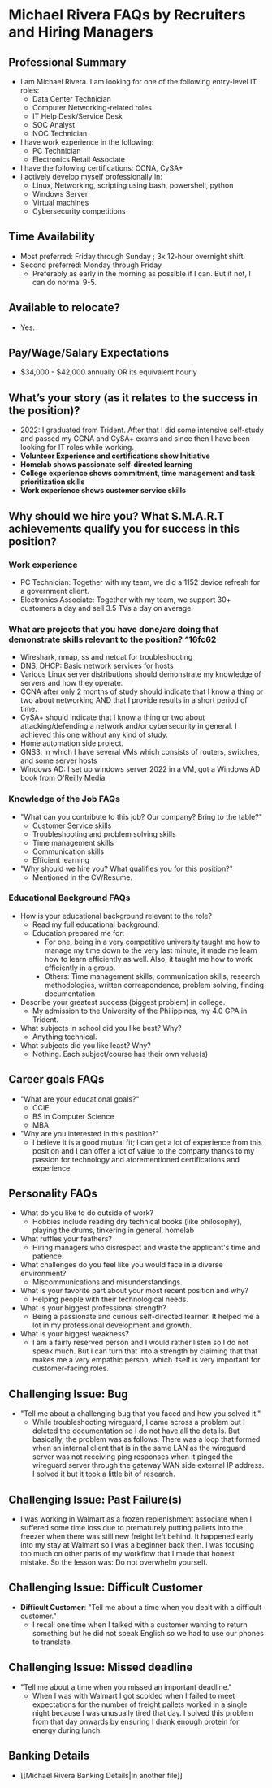 # Michael Rivera FAQs by Recruiters and Hiring Managers

## Professional Summary
- I am Michael Rivera. I am looking for one of the following entry-level IT roles:
	- Data Center Technician
	- Computer Networking-related roles
	- IT Help Desk/Service Desk
	- SOC Analyst
	- NOC Technician
- I have work experience in the following:
	- PC Technician
	- Electronics Retail Associate
- I have the following certifications:  CCNA, CySA+
- I actively develop myself professionally in:
	- Linux, Networking, scripting using bash, powershell, python
	- Windows Server
	- Virtual machines
	- Cybersecurity competitions

## Time Availability
- Most preferred:  Friday through Sunday ; 3x 12-hour overnight shift
- Second preferred:  Monday through Friday
	- Preferably as early in the morning as possible if I can. But if not, I can do normal 9-5.

## Available to relocate?
- Yes.

## Pay/Wage/Salary Expectations
- $34,000 - $42,000 annually OR its equivalent hourly

## What’s your story (as it relates to the success in the position)?
- 2022: I graduated from Trident. After that I did some intensive self-study and passed my CCNA and CySA+ exams and since then I have been looking for IT roles while working.
- **Volunteer Experience and certifications show Initiative**
- **Homelab shows passionate self-directed learning**
- **College experience shows commitment, time management and task prioritization skills**
- **Work experience shows customer service skills**

## Why should we hire you? What S.M.A.R.T achievements qualify you for success in this position?

### Work experience
- PC Technician:  Together with my team, we did a 1152 device refresh for a government client.
- Electronics Associate:  Together with my team, we support 30+ customers a day and sell 3.5 TVs a day on average.

### What are **projects** that you have done/are doing that demonstrate skills relevant to the position? ^16fc62
- Wireshark, nmap, ss and netcat for troubleshooting
- DNS, DHCP:  Basic network services for hosts
- Various Linux server distributions should demonstrate my knowledge of servers and how they operate.
- CCNA after only 2 months of study should indicate that I know a thing or two about networking AND that I provide results in a short period of time.
- CySA+ should indicate that I know a thing or two about attacking/defending a network and/or cybersecurity in general. I achieved this one without any kind of study.
- Home automation side project.
- GNS3:  in which I have several VMs which consists of routers, switches, and some server hosts
- Windows AD:  I set up windows server 2022 in a VM, got a Windows AD book from O'Reilly Media

### Knowledge of the Job FAQs
- "What can you contribute to this job? Our company? Bring to the table?"
	- Customer Service skills
	- Troubleshooting and problem solving skills
	- Time management skills
	- Communication skills
	- Efficient learning
- "Why should we hire you? What qualifies you for this position?"
	- Mentioned in the CV/Resume.

### Educational Background FAQs
- How is your educational background relevant to the role?
	- Read my full educational background.
	- Education prepared me for:
		- For one, being in a very competitive university taught me how to manage my time down to the very last minute, it made me learn how to learn efficiently as well. Also, it taught me how to work efficiently in a group.
		- Others: Time management skills, communication skills, research methodologies, written correspondence, problem solving, finding documentation
- Describe your greatest success (biggest problem) in college.
	- My admission to the University of the Philippines, my 4.0 GPA in Trident.
- What subjects in school did you like best? Why?
	- Anything technical.
- What subjects did you like least? Why?
	- Nothing. Each subject/course has their own value(s)

## Career goals FAQs
- "What are your educational goals?"
	- CCIE
	- BS in Computer Science
	- MBA
- "Why are you interested in this position?"
	- I believe it is a good mutual fit; I can get a lot of experience from this position and I can offer a lot of value to the company thanks to my passion for technology and aforementioned certifications and experience.

## Personality FAQs
- What do you like to do outside of work?
	- Hobbies include reading dry technical books (like philosophy), playing the drums, tinkering in general, homelab
- What ruffles your feathers? 
	- Hiring managers who disrespect and waste the applicant's time and patience.
- What challenges do you feel like you would face in a diverse environment?
	- Miscommunications and misunderstandings.
- What is your favorite part about your most recent position and why?
	- Helping people with their technological needs.
- What is your biggest professional strength?
	- Being a passionate and curious self-directed learner. It helped me a lot in my professional development and growth.
- What is your biggest weakness?
	- I am a fairly reserved person and I would rather listen so I do not speak much. But I can turn that into a strength by claiming that that makes me a very empathic person, which itself is very important for customer-facing roles.

## Challenging Issue:  Bug
- "Tell me about a challenging bug that you faced and how you solved it."
	- While troubleshooting wireguard, I came across a problem but I deleted the documentation so I do not have all the details. But basically, the problem was as follows: There was a loop that formed when an internal client that is in the same LAN as the wireguard server was not receiving ping responses when it pinged the wireguard server through the gateway WAN side external IP address. I solved it but it took a little bit of research.

## Challenging Issue:  Past Failure(s)
- I was working in Walmart as a frozen replenishment associate when I suffered some time loss due to prematurely putting pallets into the freezer when there was still new freight left behind. It happened early into my stay at Walmart so I was a beginner back then. I was focusing too much on other parts of my workflow that I made that honest mistake. So the lesson was: Do not overwhelm yourself.

## Challenging Issue: Difficult Customer
- **Difficult Customer**: "Tell me about a time when you dealt with a difficult customer."
	- I recall one time when I talked with a customer wanting to return something but he did not speak English so we had to use our phones to translate.

## Challenging Issue: Missed deadline
- "Tell me about a time when you missed an important deadline."
	- When I was with Walmart I got scolded when I failed to meet expectations for the number of freight pallets worked in a single night because I was unusually tired that day. I solved this problem from that day onwards by ensuring I drank enough protein for energy during lunch.

## Banking Details
- [[Michael Rivera Banking Details|In another file]]